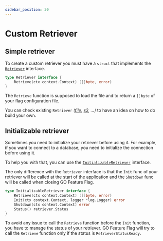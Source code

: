 ```yaml
---
sidebar_position: 30
---
```


# Custom Retriever

## Simple retriever
To create a custom retriever you must have a `struct` that implements the [`Retriever`](https://pkg.go.dev/github.com/thomaspoignant/go-feature-flag/retriever/#Retriever) interface.

```go showLineNumbers
type Retriever interface {
	Retrieve(ctx context.Context) ([]byte, error)
}
```

The `Retrieve` 	function is supposed to load the file and to return a `[]byte` of your flag configuration file.

You can check existing `Retriever` *([file](https://github.com/thomaspoignant/go-feature-flag/blob/main/retriever/fileretriever/retriever.go),
[s3](https://github.com/thomaspoignant/go-feature-flag/blob/main/retriever/s3retriever/retriever.go), ...)* to have an idea on how to do build your own.

## Initializable retriever
Sometimes you need to initialize your retriever before using it.
For example, if you want to connect to a database, you need to initialize the connection before using it.

To help you with that, you can use the [`InitializableRetriever`](https://pkg.go.dev/github.com/thomaspoignant/go-feature-flag/retriever/#InitializableRetriever) interface.

The only difference with the `Retriever` interface is that the `Init` func of your retriever will be called at the start of the application and the `Shutdown` func will be called when closing GO Feature Flag.

```go
type InitializableRetriever interface {
	Retrieve(ctx context.Context) ([]byte, error)
	Init(ctx context.Context, logger *log.Logger) error
	Shutdown(ctx context.Context) error
	Status() retriever.Status
}
```
To avoid any issue to call the `Retrieve` function before the `Init` function, you have to manage the status of your retriever.
GO Feature Flag will try to call the `Retrieve` function only if the status is `RetrieverStatusReady`.
